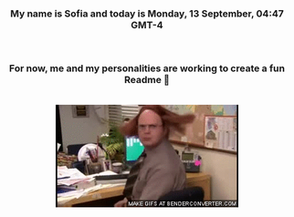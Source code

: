 


<div align="center">
<h3 >My name is Sofia and today is Monday, 13 September, 04:47 GMT-4</h3><br>
<h3 >For now, me and my personalities are working to create a fun Readme 👋
</h3><br>
<img src='img/dwight.gif' alt='working...'/>
</div>
